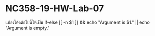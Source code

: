 # NC358-19-HW-Lab-07

แปลงโค้ดต่อไปนี้ให้เป็น if-else
[[ -n $1 ]] && echo "Argument is $1." || echo "Argument is empty."
